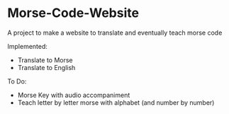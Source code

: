 # Morse-Code-Website
A project to make a website to translate and eventually teach morse code

Implemented:
- Translate to Morse
- Translate to English

To Do:
- Morse Key with audio accompaniment
- Teach letter by letter morse with alphabet (and number by number)
